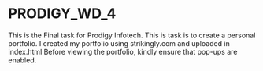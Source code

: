 # PRODIGY_WD_4
This is the Final task for Prodigy Infotech. This is task is to create a personal portfolio.
I created my portfolio using strikingly.com and uploaded in index.html 
Before viewing the portfolio, kindly ensure that pop-ups are enabled.
